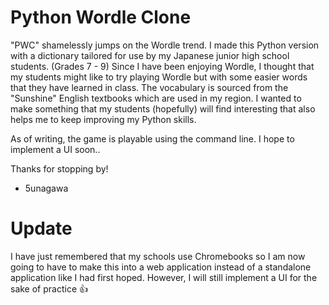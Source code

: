 # Python Wordle Clone
"PWC" shamelessly jumps on the Wordle trend. I made this Python version with a dictionary tailored for use by my Japanese junior high school students. (Grades 7 - 9)
Since I have been enjoying Wordle, I thought that my students might like to try playing Wordle but with some easier words that they have learned in class.
The vocabulary is sourced from the "Sunshine" English textbooks which are used in my region.
I wanted to make something that my students (hopefully) will find interesting that also helps me to keep improving my Python skills.

As of writing, the game is playable using the command line. I hope to implement a UI soon..

Thanks for stopping by!
- 5unagawa

# Update
I have just remembered that my schools use Chromebooks so I am now going to have to make this into a web application instead of a standalone application like I had first hoped.
However, I will still implement a UI for the sake of practice 👍
